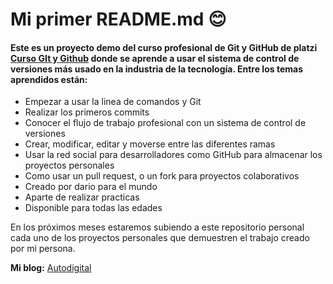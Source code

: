 # Mi primer README.md 😊

#### Este es un proyecto demo del curso profesional de Git y GitHub de platzi [Curso GIt y Github](https://platzi.com/cursos/git-github/ "Curso GIt y Github") donde se aprende a usar el sistema de control de versiones más usado en la industria de la tecnología. Entre los temas aprendidos están:
* Empezar a usar la linea de comandos y Git 
* Realizar los primeros commits 
*  Conocer el flujo de trabajo profesional con un sistema de control de versiones
* Crear, modificar, editar y moverse entre las diferentes ramas 
*  Usar la red social para desarrolladores como GitHub para almacenar los proyectos personales
*  Como usar un pull request, o un fork para proyectos colaborativos
* Creado por dario para el mundo
* Aparte de realizar practicas
* Disponible para todas las edades

En los próximos meses estaremos subiendo a este repositorio personal cada uno de los proyectos personales que demuestren el trabajo creado por mi persona.

**Mi blog:** [Autodigital](https://www.facebook.com/AutoDigital-108078570980305 "Autodigital")
